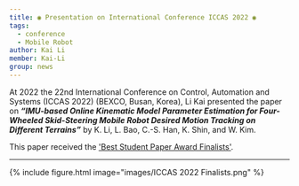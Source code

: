 ```yaml
---
title: ◉ Presentation on International Conference ICCAS 2022 ◉
tags:
  - conference
  - Mobile Robot
author: Kai Li
member: Kai-Li
group: news
---
```



At 2022 the 22nd International Conference on Control, Automation and Systems (ICCAS 2022) (BEXCO, Busan, Korea), Li Kai presented the paper on **_“IMU-based Online Kinematic Model Parameter Estimation for Four-Wheeled Skid-Steering Mobile Robot Desired Motion Tracking on Different Terrains”_** by K. Li, L. Bao, C.-S. Han, K. Shin, and W. Kim.    
     
     
This paper received the ['Best Student Paper Award Finalists'](https://2022.iccas.org/?page_id=988).     


***
{%
  include figure.html
  image="images/ICCAS 2022 Finalists.png"
%}



